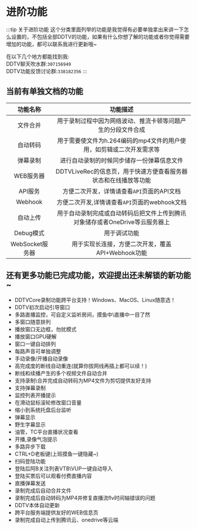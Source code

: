 # 进阶功能
:::tip 关于进阶功能
这个分类里面列举的功能是我觉得有必要单独拿出来讲一下怎么设置的，不包括全部DDTV的功能，如果有什么你想了解的功能或者你觉得需要增加的功能，都可以联系我进行更新哦~  
  
在以下几个地方都能找到我:  
DDTV聊天吹水群:`307156949`  
DDTV功能反馈讨论群:`338182356`
:::

## 当前有单独文档的功能
|功能名称|功能描述|
|:--:|:--:|
|文件合并|用于录制过程中因为网络波动、推流卡顿等问题产生的分段文件合成|
|自动转码|用于需要使文件为h.264编码的mp4文件的用户使用，如剪辑或二次开发需求等|
|弹幕录制|进行自动录制的时候同步储存一份弹幕信息文件|
|WEB服务器|DDTVLiveRec的信息页，用于快速方便查看服务器状态和在线播放等功能|
|API服务|方便二次开发，详情请查看`API`页面的API文档|
|Webhook|方便二次开发,详情请查看`API`页面的webhook文档|
|自动上传|用于自动录制完成或自动转码后把文件上传到腾讯对象储存或者OneDrive等云服务器上|
|Debug模式|用于调试功能|
|WebSocket服务器|用于实现长连接，方便二次开发，覆盖API+Webhook功能|

## 还有更多功能已完成功能，欢迎提出还未解锁的新功能~
* DDTVCore录制功能跨平台支持！Windows、MacOS、Linux随意选！
* DDTV初次启动引导窗口
* 多路直播监控，可自定义监听房间，摸鱼中\直播中一目了然
* 多窗口随意排列
* 播放窗口无边框，勿扰模式
* 播放窗口GPU硬解
* 窗口一键自动排列
* 每路声音可单独调整
* 手动录像/开播自动录像
* 高完成度的断线自动重连(就算你拔网线再插上都可以续！)
* 断线和续播产生的多个视频文件自动合并
* 支持录制\合并完成自动转码为MP4文件为剪切提供友好支持
* 支持弹幕录制
* 监控列表开播提示
* 在滑动鼠标滚轮修改窗口音量
* 缩小到系统托盘后台监听
* 弹幕显示
* 野生字幕显示
* 油管，TC平台直播状况查看
* 开播,录像气泡提示
* 多路异步下载
* CTRL+D老板键(上班摸鱼一键隐藏~)
* 扫码登陆功能
* 登陆后阿B关注列表VTB\VUP一键自动导入
* 登陆买票后可以观看付费直播内容
* 直播弹幕发送
* 录制完成后自动合并文件
* 录制完成后自动转码为MP4并修复直播流flv时间轴错误的问题
* DDTV本体自动更新
* 跨平台服务端提供友好的WEB信息页
* 录制完成自动上传到腾讯云、onedrive等云端
